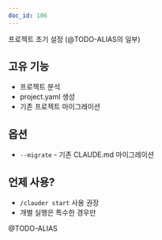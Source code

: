 ```yaml
---
doc_id: 106
---
```


프로젝트 초기 설정 (@TODO-ALIAS의 일부)

## 고유 기능
- 프로젝트 분석
- project.yaml 생성
- 기존 프로젝트 마이그레이션

## 옵션
- `--migrate` - 기존 CLAUDE.md 마이그레이션

## 언제 사용?
- `/clauder start` 사용 권장
- 개별 실행은 특수한 경우만

@TODO-ALIAS
